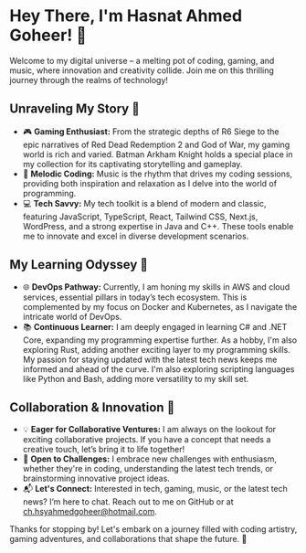 # Hey There, I'm Hasnat Ahmed Goheer! 🌟

Welcome to my digital universe – a melting pot of coding, gaming, and music, where innovation and creativity collide. Join me on this thrilling journey through the realms of technology!

## Unraveling My Story 🌈
- 🎮 **Gaming Enthusiast:** From the strategic depths of R6 Siege to the epic narratives of Red Dead Redemption 2 and God of War, my gaming world is rich and varied. Batman Arkham Knight holds a special place in my collection for its captivating storytelling and gameplay.
- 🎵 **Melodic Coding:** Music is the rhythm that drives my coding sessions, providing both inspiration and relaxation as I delve into the world of programming.
- 💻 **Tech Savvy:** My tech toolkit is a blend of modern and classic, featuring JavaScript, TypeScript, React, Tailwind CSS, Next.js, WordPress, and a strong expertise in Java and C++. These tools enable me to innovate and excel in diverse development scenarios.

## My Learning Odyssey 🚀
- 🌐 **DevOps Pathway:** Currently, I am honing my skills in AWS and cloud services, essential pillars in today’s tech ecosystem. This is complemented by my focus on Docker and Kubernetes, as I navigate the intricate world of DevOps.
- 📚 **Continuous Learner:** I am deeply engaged in learning C# and .NET Core, expanding my programming expertise further. As a hobby, I'm also exploring Rust, adding another exciting layer to my programming skills. My passion for staying updated with the latest tech news keeps me informed and ahead of the curve. I'm also exploring scripting languages like Python and Bash, adding more versatility to my skill set.

## Collaboration & Innovation 🤝
- 💡 **Eager for Collaborative Ventures:** I am always on the lookout for exciting collaborative projects. If you have a concept that needs a creative touch, let’s bring it to life together!
- 📘 **Open to Challenges:** I embrace new challenges with enthusiasm, whether they're in coding, understanding the latest tech trends, or brainstorming innovative project ideas.
- 📬 **Let's Connect:** Interested in tech, gaming, music, or the latest tech news? I’m here to chat. Reach out to me on GitHub or at ch.hsyahmedgoheer@hotmail.com.

Thanks for stopping by! Let's embark on a journey filled with coding artistry, gaming adventures, and collaborations that shape the future. 🚀

<!---
Hasnat-Ahmed-Goheer/Hasnat-Ahmed-Goheer is a unique repository because its `README.md’ (this file) appears on my GitHub profile.
Dive in to see what drives my passion for technology and innovation!
--->
